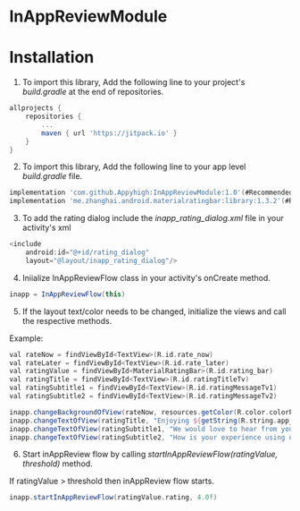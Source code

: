# InAppReviewModule
# Installation

1. To import this library, Add the following line to your project's *build.gradle* at the end of repositories.
```groovy
allprojects {
	repositories {
		...
		maven { url 'https://jitpack.io' }
	}
}
```
2. To import this library, Add the following line to your app level *build.gradle* file.
```groovy
implementation 'com.github.Appyhigh:InAppReviewModule:1.0'(#Recommended latest version)
implementation 'me.zhanghai.android.materialratingbar:library:1.3.2'(#Recommended latest version)
```
3. To add the rating dialog include the *inapp_rating_dialog.xml* file in your activity's xml
```groovy
<include
    android:id="@+id/rating_dialog"
    layout="@layout/inapp_rating_dialog"/>
```
4. Iniialize InAppReviewFlow class in your activity's onCreate method.
```groovy
inapp = InAppReviewFlow(this)
```
5. If the layout text/color needs to be changed, initialize the views and call the respective methods.

Example:
```groovy
val rateNow = findViewById<TextView>(R.id.rate_now)
val rateLater = findViewById<TextView>(R.id.rate_later)
val ratingValue = findViewById<MaterialRatingBar>(R.id.rating_bar)
val ratingTitle = findViewById<TextView>(R.id.ratingTitleTv)
val ratingSubtitle1 = findViewById<TextView>(R.id.ratingMessageTv1)
val ratingSubtitle2 = findViewById<TextView>(R.id.ratingMessageTv2) 

inapp.changeBackgroundOfView(rateNow, resources.getColor(R.color.colorPrimary))
inapp.changeTextOfView(ratingTitle, "Enjoying ${getString(R.string.app_name)}?")
inapp.changeTextOfView(ratingSubtitle1, "We would love to hear from you!")
inapp.changeTextOfView(ratingSubtitle2, "How is your experience using our App?")
```
6. Start inAppReview flow by calling *startInAppReviewFlow(ratingValue, threshold)* method.

If ratingValue > threshold then inAppReview flow starts. 
```groovy
inapp.startInAppReviewFlow(ratingValue.rating, 4.0f)
```
